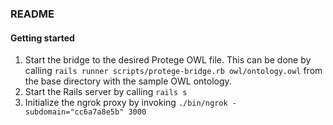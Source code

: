 ### README

#### Getting started

1. Start the bridge to the desired Protege OWL file. This can be done by calling `rails runner scripts/protege-bridge.rb owl/ontology.owl` from the base directory with the sample OWL ontology.
2. Start the Rails server by calling `rails s`
3. Initialize the ngrok proxy by invoking `./bin/ngrok -subdomain="cc6a7a8e5b" 3000`

